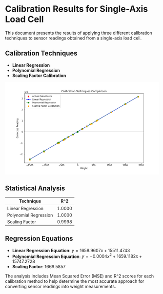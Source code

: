 
# Calibration Results for Single-Axis Load Cell

This document presents the results of applying three different calibration techniques to sensor readings obtained from a single-axis load cell.

## Calibration Techniques
- **Linear Regression**
- **Polynomial Regression**
- **Scaling Factor Calibration**

![Calibration Techniques Comparison](calibration_comparison.png)

## Statistical Analysis

| Technique |  R^2 |
| --------- |  --- |
| Linear Regression | 1.0000 |
| Polynomial Regression | 1.0000 |
| Scaling Factor | 0.9998 |

## Regression Equations

- **Linear Regression Equation**: $y = 1658.9607x + 15511.4743$
- **Polynomial Regression Equation**: $y = -0.0004x^2 + 1659.1182x + 15747.2728$
- **Scaling Factor**: $1669.5857$

The analysis includes Mean Squared Error (MSE) and R^2 scores for each calibration method to help determine the most accurate approach for converting sensor readings into weight measurements.

